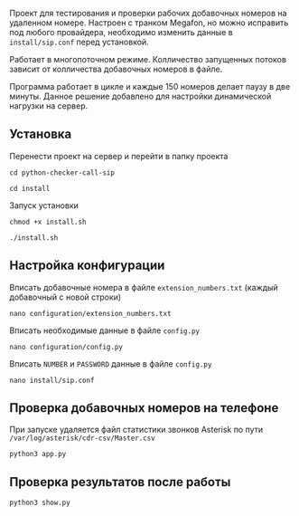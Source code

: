 Проект для тестирования и проверки рабочих добавочных номеров на удаленном номере. Настроен с транком Megafon, но можно исправить под любого провайдера, необходимо изменить данные в `install/sip.conf` перед установкой.

Работает в многопоточном режиме. Колличество запущенных потоков зависит от колличества добавочных номеров в файле.

Программа работает в цикле и каждые 150 номеров делает паузу в две минуты. Данное решение добавлено для настройки динамической нагрузки на сервер.

## Установка

Перенести проект на сервер и перейти в папку проекта

```
cd python-checker-call-sip
```

```
cd install
```

Запуск установки
```
chmod +x install.sh
```

```
./install.sh
```

## Настройка конфигурации 

Вписать добавочные номера в файле `extension_numbers.txt` (каждый добавочный с новой строки)

```
nano configuration/extension_numbers.txt
```

Вписать необходимые данные в файле `config.py`

```
nano configuration/config.py
```

Вписать `NUMBER` и `PASSWORD` данные в файле `config.py`

```
nano install/sip.conf
```

## Проверка добавочных номеров на телефоне

При запуске удаляется файл статистики звонков Asterisk по пути `/var/log/asterisk/cdr-csv/Master.csv`

```
python3 app.py
```

## Проверка результатов после работы

```
python3 show.py
```
